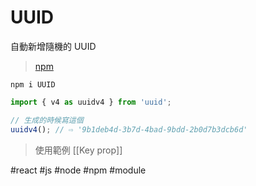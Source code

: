 # UUID
自動新增隨機的 UUID
>[npm](https://www.npmjs.com/package/uuid)

```
npm i UUID
```

```js
import { v4 as uuidv4 } from 'uuid';
```
```js
// 生成的時候寫這個
uuidv4(); // ⇨ '9b1deb4d-3b7d-4bad-9bdd-2b0d7b3dcb6d' 
```

>使用範例 [[Key prop]]

#react #js #node #npm #module 
